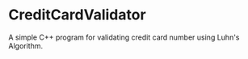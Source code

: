 # CreditCardValidator

A simple C++ program for validating credit card number using Luhn's Algorithm.
